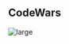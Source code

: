 ##  CodeWars
![large](https://github.com/EDZakharov/CodeWars/assets/81650829/b9d88953-9368-49dd-bec5-14f29835dccd)
